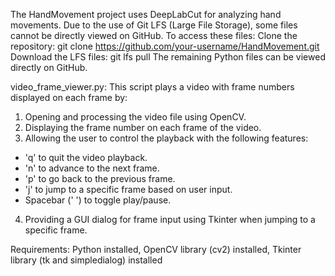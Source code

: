 The HandMovement project uses DeepLabCut for analyzing hand movements. Due to the use of Git LFS (Large File Storage), some files cannot be directly viewed on GitHub. To access these files:
Clone the repository: git clone https://github.com/your-username/HandMovement.git
Download the LFS files: git lfs pull
The remaining Python files can be viewed directly on GitHub.

video_frame_viewer.py: This script plays a video with frame numbers displayed on each frame by:
1. Opening and processing the video file using OpenCV.
2. Displaying the frame number on each frame of the video.
3. Allowing the user to control the playback with the following features:
- 'q' to quit the video playback.
- 'n' to advance to the next frame.
- 'p' to go back to the previous frame.
- 'j' to jump to a specific frame based on user input.
- Spacebar (' ') to toggle play/pause.
4. Providing a GUI dialog for frame input using Tkinter when jumping to a specific frame.

Requirements: Python installed, OpenCV library (cv2) installed, Tkinter library (tk and simpledialog) installed
